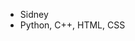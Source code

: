 - Sidney
- Python, C++, HTML, CSS

<!---
strawberryfru1t/strawberryfru1t is a ✨ special ✨ repository because its `README.md` (this file) appears on your GitHub profile.
You can click the Preview link to take a look at your changes.
--->
